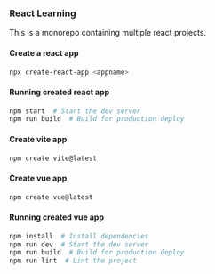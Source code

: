 ### React Learning

This is a monorepo containing multiple react projects.


#### Create a react app

```bash
npx create-react-app <appname>
```

#### Running created react app

```bash
npm start  # Start the dev server
npm run build  # Build for production deploy
```

#### Create vite app

```bash
npm create vite@latest
```

#### Create vue app

```bash
npm create vue@latest
```

#### Running created vue app

```bash
npm install  # Install dependencies
npm run dev  # Start the dev server
npm run build  # Build for production deploy
npm run lint  # Lint the project
```
